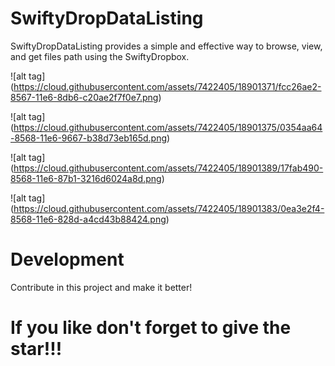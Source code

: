# SwiftyDropDataListing

SwiftyDropDataListing provides a simple and effective way to browse, view, and get files path using the SwiftyDropbox.


![alt tag] (https://cloud.githubusercontent.com/assets/7422405/18901371/fcc26ae2-8567-11e6-8db6-c20ae2f7f0e7.png) 

![alt tag] (https://cloud.githubusercontent.com/assets/7422405/18901375/0354aa64-8568-11e6-9667-b38d73eb165d.png)

![alt tag] (https://cloud.githubusercontent.com/assets/7422405/18901389/17fab490-8568-11e6-87b1-3216d6024a8d.png)

![alt tag] (https://cloud.githubusercontent.com/assets/7422405/18901383/0ea3e2f4-8568-11e6-828d-a4cd43b88424.png)

# Development

Contribute in this project and make it better!

# If you like don't forget to give the star!!!

 



